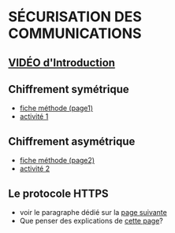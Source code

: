 # SÉCURISATION DES COMMUNICATIONS 

## [VIDÉO d'Introduction](https://youtu.be/V9bTy0gbXIQ?list=PLOapGKeH_KhFBC39ltMDhkEx1aI3hlwSK&t=111)

## Chiffrement symétrique
* [fiche méthode (page1)](https://github.com/thfruchart/tnsi/blob/main/24/Fiche%20m%C3%A9thode%20chiffrement.pdf)
* [activité 1](https://github.com/thfruchart/tnsi/blob/main/24/Activit%C3%A9-Chiffrement-SYMETRIQUE.pdf)


## Chiffrement asymétrique
* [fiche méthode (page2)](https://github.com/thfruchart/tnsi/blob/main/24/Fiche%20m%C3%A9thode%20chiffrement.pdf)
* [activité 2](https://github.com/thfruchart/tnsi/blob/main/24/Activit%C3%A9-Chiffrement-ASYMETRIQUE.pdf)

## Le protocole HTTPS
* voir le paragraphe dédié sur la [page suivante](https://pixees.fr/informatiquelycee/n_site/nsi_term_archi_secu.html)
* Que penser des explications de [cette page](https://fr.wikipedia.org/wiki/HyperText_Transfer_Protocol_Secure)?
